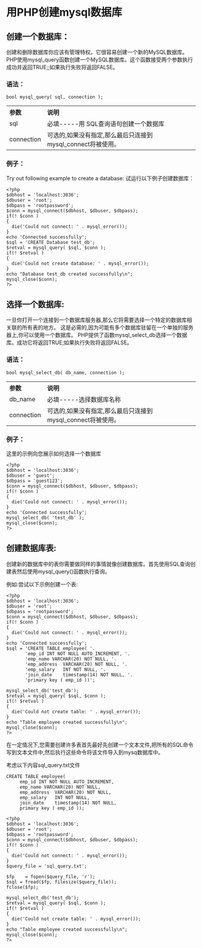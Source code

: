 # 用PHP创建mysql数据库

## 创建一个数据库：

创建和删除数据库你应该有管理特权。它很容易创建一个新的MySQL数据库。PHP使用mysql_query函数创建一个MySQL数据库。这个函数接受两个参数执行成功并返回TRUE;;如果执行失败将返回FALSE。

### 语法：

	bool mysql_query( sql, connection );


<table class="table table-bordered">
<tr>
<th align="left" valign="top" width="20%">参数
</th>
<th align="left" valign="top" width="80%">	说明</th>
</tr>
<tr><td>sql</td><td>必填-----用 SQL查询语句创建一个数据库</td></tr>
<tr><td>connection</td><td>可选的,如果没有指定,那么最后只连接到mysql_connect将被使用。</td></tr>
</table>

### 例子：
Try out following example to create a database:
试运行以下例子创建数据库：

	<?php
	$dbhost = 'localhost:3036';
	$dbuser = 'root';
	$dbpass = 'rootpassword';
	$conn = mysql_connect($dbhost, $dbuser, $dbpass);
	if(! $conn )
	{
	  die('Could not connect: ' . mysql_error());
	}
	echo 'Connected successfully';
	$sql = 'CREATE Database test_db';
	$retval = mysql_query( $sql, $conn );
	if(! $retval )
	{
	  die('Could not create database: ' . mysql_error());
	}
	echo "Database test_db created successfully\n";
	mysql_close($conn);
	?>

## 选择一个数据库:
一旦你打开一个连接到一个数据库服务器,那么它将需要选择一个特定的数据库相关联的所有表的地方。
这是必需的,因为可能有多个数据库驻留在一个单独的服务器上,你可以使用一个数据库。
PHP提供了函数mysql_select_db选择一个数据库。成功它将返回TRUE;如果执行失败将返回FALSE。

### 语法：

	bool mysql_select_db( db_name, connection );

<table class="table table-bordered"> 
<tr>
<th align="left" valign="top" width="20%">参数
</th>
<th align="left" valign="top" width="80%">说明</th>
</tr>  
<tr><td>db_name</td><td>必填-----选择数据库名称</td></tr>
<tr><td>connection</td><td>可选的,如果没有指定,那么最后只连接到mysql_connect将被使用。</td></tr>
</table>

### 例子：

这里的示例向您展示如何选择一个数据库

	<?php
	$dbhost = 'localhost:3036';
	$dbuser = 'guest';
	$dbpass = 'guest123';
	$conn = mysql_connect($dbhost, $dbuser, $dbpass);
	if(! $conn )
	{
	  die('Could not connect: ' . mysql_error());
	}
	echo 'Connected successfully';
	mysql_select_db( 'test_db' );
	mysql_close($conn);
	?>

## 创建数据库表:

创建新的数据库中的表你需要做同样的事情就像创建数据库。首先使用SQL查询创建表然后使用mysql_query()函数执行查询。

例如:尝试以下示例创建一个表:

	<?php
	$dbhost = 'localhost:3036';
	$dbuser = 'root';
	$dbpass = 'rootpassword';
	$conn = mysql_connect($dbhost, $dbuser, $dbpass);
	if(! $conn )
	{
	  die('Could not connect: ' . mysql_error());
	}
	echo 'Connected successfully';
	$sql = 'CREATE TABLE employee( '.
	       'emp_id INT NOT NULL AUTO_INCREMENT, '.
	       'emp_name VARCHAR(20) NOT NULL, '.
	       'emp_address  VARCHAR(20) NOT NULL, '.
	       'emp_salary   INT NOT NULL, '.
	       'join_date    timestamp(14) NOT NULL, '.
	       'primary key ( emp_id ))';
	
	mysql_select_db('test_db');
	$retval = mysql_query( $sql, $conn );
	if(! $retval )
	{
	  die('Could not create table: ' . mysql_error());
	}
	echo "Table employee created successfully\n";
	mysql_close($conn);
	?>

在一定情况下,您需要创建许多表首先最好先创建一个文本文件,把所有的SQL命令写到文本文件中,然后执行这些命令将该文件导入到mysq数据库中。

考虑以下内容sql_query.txt文件

	CREATE TABLE employee(
	     emp_id INT NOT NULL AUTO_INCREMENT,
	     emp_name VARCHAR(20) NOT NULL,
	     emp_address  VARCHAR(20) NOT NULL,
	     emp_salary   INT NOT NULL,
	     join_date    timestamp(14) NOT NULL,
	     primary key ( emp_id ));
	
	<?php
	$dbhost = 'localhost:3036';
	$dbuser = 'root';
	$dbpass = 'rootpassword';
	$conn = mysql_connect($dbhost, $dbuser, $dbpass);
	if(! $conn )
	{
	  die('Could not connect: ' . mysql_error());
	}
	$query_file = 'sql_query.txt';
	
	$fp    = fopen($query_file, 'r');
	$sql = fread($fp, filesize($query_file));
	fclose($fp); 
	
	mysql_select_db('test_db');
	$retval = mysql_query( $sql, $conn );
	if(! $retval )
	{
	  die('Could not create table: ' . mysql_error());
	}
	echo "Table employee created successfully\n";
	mysql_close($conn);
	?>